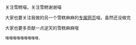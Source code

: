 关注雪糕喵，关注雪糕谢谢喵

大家也要关注我做的另一个雪糕麻麻的<a href='https://www.icheese.club/' target='_blank'>专属网页</a>喵，虽然还没做完

大家也要多贡献一点逆天的雪糕麻麻哦

`嘎​‌‌‌​‍‍‍‍‍​‌‌‌‌‌​‍‍‌‌​‍‍​‌‌‍​‍‌‍‌‌​‍‍‌‍‍​‌‌‌​嘎‍‌‍​‍‍‌‌​‌‌‍​‌‌‌​‍‌‍​‍‍‌‌​‌‌‍​‍‍​‍‌‍‍​‌‌‍‌‌​嘎‌‌‍‍‌​‍‍​‍‍‍‍‍​‍‌‌​‍‍‌​‍‍​‍‍‌‌​‌‌‍‌‌​‌‍‌‌​‍‍嘎​‍‌‌‌‍​‍‍‌‌​‌‍‍‌‌​‌‌‍​‌‌‍​‌‌‍‌‌​‍‌‌‍‌​‍‍​‍‌‍‌​嘎‌‍‌‌​‍‌‍‍‍​‌‌‌​‍‌‌‌‌​‍‌‌​‌‌‍‍‍​‍‍​‍‍‍‍‌​‌‍‍‌嘎‌​‍‌‌​‌‌‌​‍‍‍‍‍​‌‌‌‌‌​‍‍‌‌​‍‍​‌‌‍​‍‌‍‌‌​‍‍‌‍‍嘎​‌‌‌​‍‌‍​‍‍‌‌​‌‌‍​‌‌‌​‍‌‍​‍‍‌‌​‌‌‍​‍‍​‍‍​‍‍‌‌​嘎‌‍‌‍‌​‍‍​‍‌​‌‌‌‌‌​‍‍‍‌‍嘎.`
